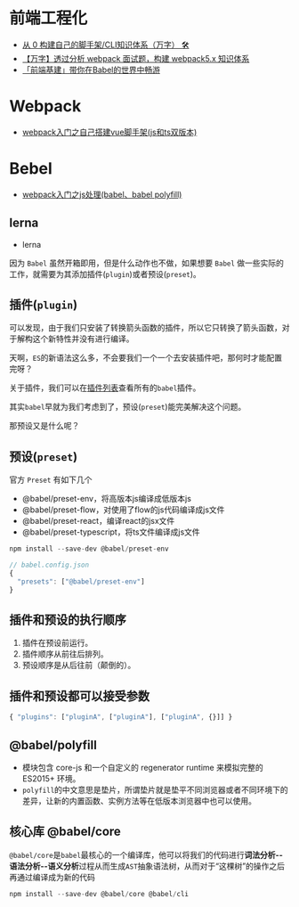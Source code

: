 # 前端工程化
- [从 0 构建自己的脚手架/CLI知识体系（万字） 🛠](https://juejin.cn/post/6966119324478079007)
- [【万字】透过分析 webpack 面试题，构建 webpack5.x 知识体系](https://juejin.cn/post/7023242274876162084)
- [「前端基建」带你在Babel的世界中畅游](https://juejin.cn/post/7025237833543581732)
# Webpack
- [webpack入门之自己搭建vue脚手架(js和ts双版本)](https://juejin.cn/post/7128217597329276959)
# Bebel
- [webpack入门之js处理(babel、babel polyfill)](https://juejin.cn/post/7126465727178997791)
## lerna
- lerna

因为 `Babel` 虽然开箱即用，但是什么动作也不做，如果想要 `Babel` 做一些实际的工作，就需要为其添加插件(`plugin`)或者预设(`preset`)。

## 插件(`plugin`)
可以发现，由于我们只安装了转换箭头函数的插件，所以它只转换了箭头函数，对于解构这个新特性并没有进行编译。

天啊，`ES`的新语法这么多，不会要我们一个一个去安装插件吧，那何时才能配置完呀？

关于插件，我们可以在[插件列表](https://www.babeljs.cn/docs/plugins-list)查看所有的`babel`插件。

其实`babel`早就为我们考虑到了，预设(`preset`)能完美解决这个问题。

那预设又是什么呢？
## 预设(`preset`)

官方 `Preset` 有如下几个

-   @babel/preset-env，将高版本js编译成低版本js
-   @babel/preset-flow，对使用了flow的js代码编译成js文件
-   @babel/preset-react，编译react的jsx文件
-   @babel/preset-typescript，将ts文件编译成js文件

```js
npm install --save-dev @babel/preset-env
```

```js
// babel.config.json
{
  "presets": ["@babel/preset-env"]
}
```

## 插件和预设的执行顺序

1.  插件在预设前运行。
1.  插件顺序从前往后排列。
1.  预设顺序是从后往前（颠倒的）。

## 插件和预设都可以接受参数
```js
{ "plugins": ["pluginA", ["pluginA"], ["pluginA", {}]] }
```

## @babel/polyfill
- 模块包含 core-js 和一个自定义的 regenerator runtime 来模拟完整的 ES2015+ 环境。
- `polyfill`的中文意思是垫片，所谓垫片就是垫平不同浏览器或者不同环境下的差异，让新的内置函数、实例方法等在低版本浏览器中也可以使用。

## 核心库 @babel/core
`@babel/core`是`babel`最核心的一个编译库，他可以将我们的代码进行**词法分析--语法分析--语义分析**过程从而生成`AST`抽象语法树，从而对于“这棵树”的操作之后再通过编译成为新的代码

```js
npm install --save-dev @babel/core @babel/cli
```

